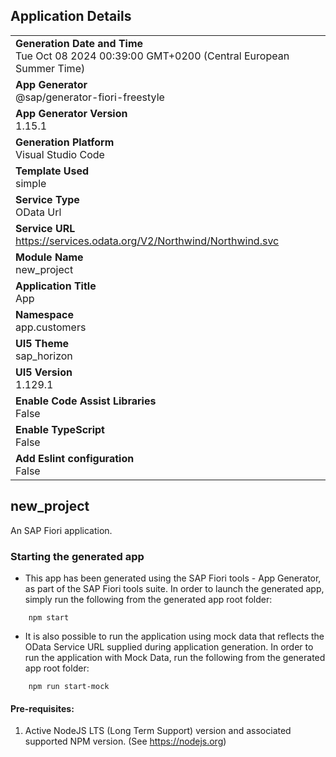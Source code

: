 ## Application Details

|                                                                                                  |
| ------------------------------------------------------------------------------------------------ |
| **Generation Date and Time**<br>Tue Oct 08 2024 00:39:00 GMT+0200 (Central European Summer Time) |
| **App Generator**<br>@sap/generator-fiori-freestyle                                              |
| **App Generator Version**<br>1.15.1                                                              |
| **Generation Platform**<br>Visual Studio Code                                                    |
| **Template Used**<br>simple                                                                      |
| **Service Type**<br>OData Url                                                                    |
| **Service URL**<br>https://services.odata.org/V2/Northwind/Northwind.svc                         |
| **Module Name**<br>new_project                                                                   |
| **Application Title**<br>App                                                                     |
| **Namespace**<br>app.customers                                                                   |
| **UI5 Theme**<br>sap_horizon                                                                     |
| **UI5 Version**<br>1.129.1                                                                       |
| **Enable Code Assist Libraries**<br>False                                                        |
| **Enable TypeScript**<br>False                                                                   |
| **Add Eslint configuration**<br>False                                                            |

## new_project

An SAP Fiori application.

### Starting the generated app

- This app has been generated using the SAP Fiori tools - App Generator, as part of the SAP Fiori tools suite. In order to launch the generated app, simply run the following from the generated app root folder:

```
    npm start
```

- It is also possible to run the application using mock data that reflects the OData Service URL supplied during application generation. In order to run the application with Mock Data, run the following from the generated app root folder:

```
    npm run start-mock
```

#### Pre-requisites:

1. Active NodeJS LTS (Long Term Support) version and associated supported NPM version. (See https://nodejs.org)
